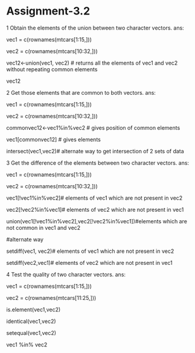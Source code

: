 # Assignment-3.2


 1   Obtain the elements of the union between two character vectors. ans:

vec1 = c(rownames(mtcars[1:15,]))

vec2 = c(rownames(mtcars[10:32,]))

vec12<-union(vec1, vec2) # returns all the elements of vec1 and vec2 without repeating common elements

vec12

 2   Get those elements that are common to both vectors. ans:

vec1 = c(rownames(mtcars[1:15,]))

vec2 = c(rownames(mtcars[10:32,]))

commonvec12<-vec1%in%vec2 # gives position of common elements

vec1[commonvec12] # gives elements

intersect(vec1,vec2)# alternate way to get intersection of 2 sets of data

 3   Get the difference of the elements between two character vectors. ans:

vec1 = c(rownames(mtcars[1:15,]))

vec2 = c(rownames(mtcars[10:32,]))

vec1[!vec1%in%vec2]# elements of vec1 which are not present in vec2

vec2[!vec2%in%vec1]# elements of vec2 which are not present in vec1

union(vec1[!vec1%in%vec2],vec2[!vec2%in%vec1])#elements which are not common in vec1 and vec2

#alternate way

setdiff(vec1, vec2)# elements of vec1 which are not present in vec2

setdiff(vec2,vec1)# elements of vec2 which are not present in vec1

  4  Test the quality of two character vectors. ans:

vec1 = c(rownames(mtcars[1:15,]))

vec2 = c(rownames(mtcars[11:25,]))

is.element(vec1,vec2)

identical(vec1,vec2)

setequal(vec1,vec2)

vec1 %in% vec2
